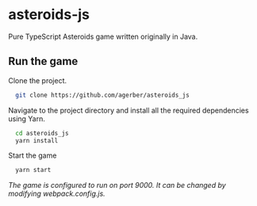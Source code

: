 
# asteroids-js

Pure TypeScript Asteroids game written originally in Java.
## Run the game

Clone the project.

```bash
  git clone https://github.com/agerber/asteroids_js
```

Navigate to the project directory and install all the required dependencies using Yarn.

```bash
  cd asteroids_js
  yarn install
```

Start the game

```bash
  yarn start
```

*The game is configured to run on port 9000. It can be changed by modifying webpack.config.js.*